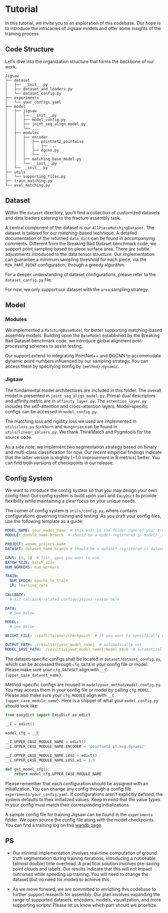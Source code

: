 # Tutorial

In this tutorial, we invite you to an exploration of this codebase.
Our hope is to introduce the intricacies of Jigsaw models and offer
some insights of the training process.

## Code Structure

Let's dive into the organization structure that forms the backbone of our work.
```
Jigsaw
├── dataset
│   ├── __init__.py
│   ├── dataset_and_loaders.py
│   └── dataset_config.py
├── experiments
│   └── your_configs.yaml
├── model
│   ├── jigsaw
│   │   ├── __init__.py
│   │   ├── model_config.py
│   │   ├── joint_seg_align_model.py
│   │   └── ...
│   ├── modules
│   │   ├── encoder
│   │   │   ├── pointnet2_pointwise
│   │   │   │   ├── ...
│   │   │   ├── dgcnn.py
│   │   │   └── ...
│   │   ├── matching_base_model.py
│   │   └── __init__.py
│   └── __init__.py
├── utils
│   └── supporting_files.py
├── train_matching.py
└── eval_matching.py
```

## Dataset

Within the `dataset` directory, you'll find a collection of customized datasets and
data loaders catering to the fracture assembly task.

A central component of the dataset is our `AllPieceMatchingDataset`.
The dataset is tailored for our matching-based technique.
A detailed documentation of the returned `data_dict` can be found in accompanying comments.
Different from the Breaking Bad Dataset benchmark code,
we support point sampling based on piece surface area. 
There are subtle adjustments introduced to the data tensor structure.
Our implementation can guarantee a minimum sampling threshold for each piece, via the `MIN_PART_POINT`
configuration, through a greedy algorithm.

For a deeper understanding of dataset configurations, please refer
to the `dataset_config.py` file.

For now, we only support our dataset with the `area` sampling strategy.

## Model

### Modules

We implemented a `MatchingBaseModel` for better supporting matching-based
assembly models. Building upon the `BaseModel` established by the Breaking Bad Dataset
benchmark code, we introduce global alignment post-processing schemes to assist testing.

Our support extend to integrating PointNet++ and DGCNN to accommodate dynamic point
numbers influenced by our sampling strategy. You can access them by specifying config
by `{method}.dynamic`.

### Jigsaw

The fundamental model architectures are included in this folder.
The overall model is presented in `joint_seg_align_model.py`. 
Primal-dual descriptors and affinity metric are in `affinity_layer.py`.
The `attention_layer.py` includes the self-attention and cross-attention layers.
Model-specific configs can be accessed in `model_config.py`.

The matching loss and rigidity loss we used are implemented in `utils/loss.py`
`Sinkhorn` and `Hungarian` can be found in `utils/linear_solvers.py`. We thank
ThinkMatch and Pygmtools for the source code.

As a side note, we implement two segmentation strategy based on binary and multi-class 
classification for now. Our recent empirical findings indicate that
the latter version is slightly (~1.0 improvement in R metrics) better. 
You can find both versions of checkpoints in our release.

## Config System

We want to introduce the config system so that you may design your own 
config files! Our config system is build upon `yaml` and `EasyDict` to provide
flexibility while maintaining a clear focus on your unique needs.

The corner of config system is `utils/config.py`, where contains configurations
governing training and testing. 
As you craft your config files, use the following template as a guide:
```yaml
MODEL_NAME: your_model_name  # this will be the folder name of your training / testing
MODULE: module_name.branch  # should be a model registered in model/__init__.build_model()

PROJECT: wandb_project_name
DATASET: dataset_name.branch # should be a dataset registered in dataset/__init__.build_dataloader()

GPUS: [0, 1]  # list, gpus you want to use
BATCH_SIZE: batch_size
NUM_WORKERS: num_workers

TRAIN:
  NUM_EPOCH: epochs_to_train
  LR: learning_rate
  
CALLBACK:
  # All callback-related configurations reside here

DATA:
  # See below

MODEL:
  # See below

WEIGHT_FILE: ./path/to/your/checkpoint  # if you want to specifically resume from some checkpoint

OUTPUT_PATH: ./results/{your_model_name}  # automatically set
MODEL_SAVE_PATH: ./results/{your_model_name}/model_save  # automatically set
```

The dataset-specific configs shall be located in `dataset/dataset_config.py`, 
which can be accessed through `cfg.DATA` in your config file or model. 
Please make sure your `cfg.DATASET` align with `__C.{upper_case_dataset_name}`.

Method-specific configs are housed in `model/your_method/model_config.py`. 
You may access them in your config file or model by calling `cfg.MODEL`. 
Please also make sure your `cfg.MODULE` align with `__C.{upper_case_module_name}`. 
Here is a snippet of what your `model_config.py` should look like:

```python
from easydict import EasyDict as edict

__C = edict()

model_cfg = __C

__C.UPPER_CASE_MODULE_NAME = edict()
__C.UPPER_CASE_MODULE_NAME.ENCODER = 'pointnet2_pt.msg.dynamic'

__C.UPPER_CASE_MODULE_NAME.LOSS = edict()
__C.UPPER_CASE_MODULE_NAME.LOSS.w1 = 1.0

def get_model_cfg():
    return model_cfg.UPPER_CASE_MODULE_NAME
```

Please remember that each configuration should be assigned with an initialization.
You can change any config through a config file `experiments/your_config.yaml`. 
If configurations aren't explicitly defined, the system defaults to their initialized values. 
Keep in mind that the value types in your config must match their corresponding initializations.

A sample config file for training Jigsaw can be found in the `experiments` folder.
We open source the config file along with the model checkpoints. You can find a training log on
this [wandb page](https://api.wandb.ai/links/assembly/u5s0xykd).


## PS

* Our minimal implementation involves real-time computation of ground truth segmentation
during training iterations, introducing a noticeable (almost double) time overhead.
A practical solution involves pre-saving point clouds and labels. 
Our results indicate that this will not impact outcomes while speeding up training.
You will need to change the dataset (but no need for model) to achieve this.

* As we move forward, we are committed to enriching this codebase to further support
research for assembly. Our plan involves expanding the range of supported datasets,
encoders, models, visualization, and more supporting scripts! Please let us know
which part should we prioritize.

